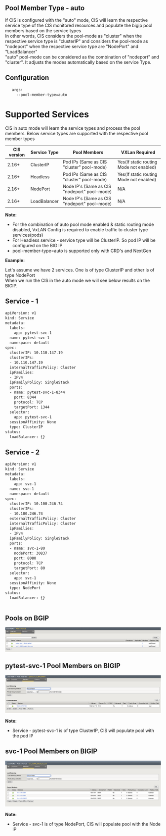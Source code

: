 
## Pool Member Type - auto
If CIS is configured with the "auto" mode, CIS will learn the respective service type of the CIS monitored resources and populate the bigip pool members based on the service types<br>
In other words, CIS considers the pool-mode as "cluster" when the respective service type is "clusterIP" and considers the pool-mode as "nodeport" when the respective service type are "NodePort" and "LoadBalancer"<br> 
"auto" pool-mode can be considered as the combination of "nodeport" and "cluster". It adjusts the modes automatically based on the service Type. 
## Configuration
```
   args:
     --pool-member-type=auto
```

# Supported Services
CIS in auto mode will learn the service types and process the pool members. Below service types are supported 
with the respective pool member types

| CIS version | Service Type | Pool Members                                  | VXLan Required                          |
|-------------|--------------|-----------------------------------------------|-----------------------------------------|
| 2.16+       | ClusterIP    | Pod IPs   (Same as CIS "cluster" pool-mode)   | Yes(If static routing Mode not enabled) |
| 2.16+       | Headless     | Pod IPs   (Same as CIS "cluster" pool-mode)   | Yes(If static routing Mode not enabled) |
| 2.16+       | NodePort     | Node IP's (Same as CIS "nodeport" pool-mode)  | N/A                                     |
| 2.16+       | LoadBalancer | Node IP's (Same as CIS "nodeport" pool-mode)  | N/A                                     |

  
**Note:** 

* For the combination of auto pool mode enabled & static routing mode disabled, VxLAN Config is required to enable traffic to cluster type services(pods)
* For Headless service - service type will be ClusterIP. So pod IP will be configured on the BIG IP
* pool-member-type=auto is supported only with CRD's and NextGen


**Example:**

Let's assume we have 2 services. One is of type ClusterIP and other is of type NodePort   
When we run the CIS in the auto mode we will see below results on the BIGIP.


## Service - 1
```
apiVersion: v1
kind: Service
metadata:
  labels:
    app: pytest-svc-1
  name: pytest-svc-1
  namespace: default
spec:
  clusterIP: 10.110.147.19
  clusterIPs:
  - 10.110.147.19
  internalTrafficPolicy: Cluster
  ipFamilies:
  - IPv4
  ipFamilyPolicy: SingleStack
  ports:
  - name: pytest-svc-1-8344
    port: 8344
    protocol: TCP
    targetPort: 1344
  selector:
    app: pytest-svc-1
  sessionAffinity: None
  type: ClusterIP
status:
  loadBalancer: {} 
```

## Service - 2
```
apiVersion: v1
kind: Service
metadata:
  labels:
    app: svc-1
  name: svc-1
  namespace: default
spec:
  clusterIP: 10.100.246.74
  clusterIPs:
  - 10.100.246.74
  externalTrafficPolicy: Cluster
  internalTrafficPolicy: Cluster
  ipFamilies:
  - IPv4
  ipFamilyPolicy: SingleStack
  ports:
  - name: svc-1-80
    nodePort: 30837
    port: 8080
    protocol: TCP
    targetPort: 80
  selector:
    app: svc-1
  sessionAffinity: None
  type: NodePort
status:
  loadBalancer: {}
  
```

## Pools on BGIP

![architecture](images/pools.png)



## pytest-svc-1 Pool Members on BIGIP

![architecture](images/pool-1.png)

**Note:**

* Service - pytest-svc-1 is of type ClusterIP, CIS will populate pool with the pod IP




## svc-1 Pool Members on BIGIP
![architecture](images/pool-2.png)

**Note:**

* Service - svc-1 is of type NodePort, CIS will populate pool with the Node IP
